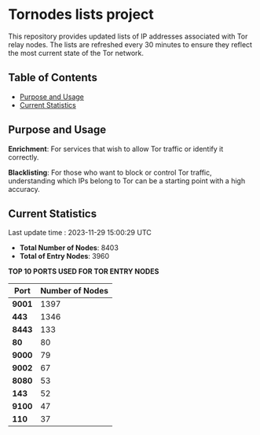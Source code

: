 # Tornodes lists project

This repository provides updated lists of IP addresses associated with Tor relay nodes. The lists are refreshed every 30 minutes to ensure they reflect the most current state of the Tor network.

## Table of Contents

- [Purpose and Usage](#purpose-and-usage)
- [Current Statistics](#current-statistics)


## Purpose and Usage

**Enrichment**: For services that wish to allow Tor traffic or identify it correctly.

**Blacklisting**: For those who want to block or control Tor traffic, understanding which IPs belong to Tor can be a starting point with a high accuracy.

## Current Statistics

Last update time : 2023-11-29 15:00:29 UTC

- **Total Number of Nodes**: 8403
- **Total of Entry Nodes**: 3960

**TOP 10 PORTS USED FOR TOR ENTRY NODES**

| **Port** | **Number of Nodes** |
|------|-----------------|
| **9001**   | 1397  |
| **443**   | 1346  |
| **8443**   | 133  |
| **80**   | 80  |
| **9000**   | 79  |
| **9002**   | 67  |
| **8080**   | 53  |
| **143**   | 52  |
| **9100**   | 47  |
| **110**   | 37  |

